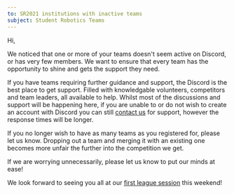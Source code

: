 ```yaml
---
to: SR2021 institutions with inactive teams
subject: Student Robotics Teams
---
```


Hi,

We noticed that one or more of your teams doesn't seem active on Discord, or has very few members. We want to ensure that every team has the opportunity to shine and gets the support they need.

If you have teams requiring further guidance and support, the Discord is the best place to get support. Filled with knowledgable volunteers, competitors and team leaders, all available to help. Whilst most of the discussions and support will be happening here, if you are unable to or do not wish to create an account with Discord you can still [contact us](mailto:teams@studentrobotics.org) for support, however the response times will be longer.

If you no longer wish to have as many teams as you registered for, please let us know. Dropping out a team and merging it with an existing one becomes more unfair the further into the competition we get.

If we are worrying unnecessarily, please let us know to put our minds at ease!

We look forward to seeing you all at our [first league session](https://studentrobotics.org/events/sr2021/league-1/) this weekend!
